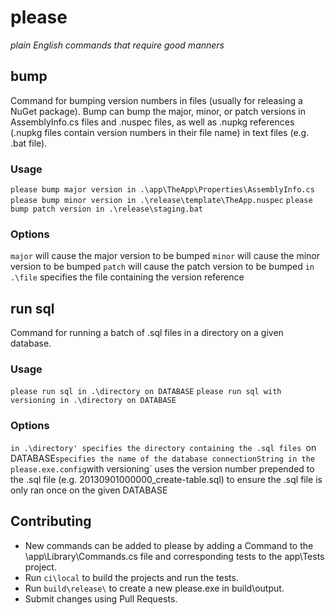 # please
*plain English commands that require good manners*

## bump
Command for bumping version numbers in files (usually for releasing a NuGet package). Bump can bump the major, minor, or patch versions in AssemblyInfo.cs files and .nuspec files, as well as .nupkg references (.nupkg files contain version numbers in their file name) in text files (e.g. .bat file).

### Usage
`please bump major version in .\app\TheApp\Properties\AssemblyInfo.cs`
`please bump minor version in .\release\template\TheApp.nuspec`
`please bump patch version in .\release\staging.bat`

### Options
`major` will cause the major version to be bumped
`minor` will cause the minor version to be bumped
`patch` will cause the patch version to be bumped
`in .\file` specifies the file containing the version reference

## run sql
Command for running a batch of .sql files in a directory on a given database.

### Usage
`please run sql in .\directory on DATABASE`
`please run sql with versioning in .\directory on DATABASE`

### Options
`in .\directory' specifies the directory containing the .sql files
`on DATABASE` specifies the name of the database connectionString in the please.exe.config
`with versioning` uses the version number prepended to the .sql file (e.g. 20130901000000_create-table.sql) to ensure the .sql file is only ran once on the given DATABASE

## Contributing
* New commands can be added to please by adding a Command to the \app\Library\Commands.cs file and corresponding tests to the app\Tests project.
* Run `ci\local` to build the projects and run the tests.
* Run `build\release\` to create a new please.exe in build\output.
* Submit changes using Pull Requests.
